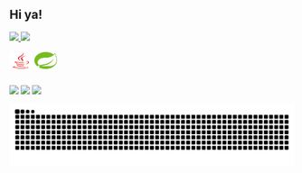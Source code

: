 ## Hi ya!


 <div>
  <a href="https://github.com/lucascastrx">
  <img  height="140em" src="https://github-readme-stats.vercel.app/api?username=lucascastrx&show_icons=true&theme=tokyonight&include_all_commits=true&count_private=true"/>
  <img  height="140em" src="https://github-readme-stats.vercel.app/api/top-langs/?username=lucascastrx&layout=compact&langs_count=10&theme=tokyonight"/>
  </a>
</div>
<div style="display: inline_block"><br>
  <img align="center" alt="Lucas-Java" height="30" width="40" src="https://raw.githubusercontent.com/devicons/devicon/master/icons/java/java-plain.svg">
  <img align="center" alt="Lucas-Spring" height="30" width="40" src="https://raw.githubusercontent.com/devicons/devicon/master/icons/spring/spring-original.svg">
</div>

##

<div>
  <a href="https://instagram.com/lvcvx" target="_blank"><img src="https://img.shields.io/badge/-Instagram-%23E4405F?style=for-the-badge&logo=instagram&logoColor=white" target="_blank"></a>
  <a href = "mailto:luukascastro@gmail.com"><img src="https://img.shields.io/badge/-Gmail-%23333?style=for-the-badge&logo=gmail&logoColor=" target="_blank"></a>
  <a href="https://www.linkedin.com/in/lucas-teixeira-b2a231205" target="_blank"><img src="https://img.shields.io/badge/-LinkedIn-%230077B5?style=for-the-badge&logo=linkedin&logoColor=white" target="_blank"></a> 

![Snake animation](https://github.com/lucascastrx/lucascastrx/blob/output/github-contribution-grid-snake.svg)  

</div>
